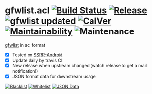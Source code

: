 # gfwlist.acl [![Build Status](https://travis-ci.org/NateScarlet/gfwlist.acl.svg?branch=master)](https://travis-ci.org/NateScarlet/gfwlist.acl) [![Release](https://img.shields.io/github/release/NateScarlet/gfwlist.acl.svg)](https://github.com/NateScarlet/gfwlist.acl/releases/latest) [![gfwlist updated](https://img.shields.io/github/last-commit/gfwlist/gfwlist.svg?label=gfwlist%20updated)](https://github.com/gfwlist/gfwlist) [![CalVer](https://img.shields.io/badge/calver-YYYY.0M.0D-22bfda.svg)](http://calver.org) [![Maintainability](https://api.codeclimate.com/v1/badges/b98d90257f10f7aedcf2/maintainability)](https://codeclimate.com/github/NateScarlet/gfwlist.acl/maintainability) ![Maintenance](https://img.shields.io/maintenance/yes/2019.svg)

[gfwlist] in acl format

- [x] Tested on [SSRR-Android]
- [x] Update daily by travis CI
- [x] New release when upstream changed (watch release to get a mail notification!)
- [x] JSON format data for downstream usage

[![Blacklist](https://img.shields.io/github/size/NateScarlet/gfwlist.acl/gfwlist.acl.svg?label=Blacklist&color=000)](https://raw.githubusercontent.com/NateScarlet/gfwlist.acl/master/gfwlist.acl) [![Whitelist](https://img.shields.io/github/size/NateScarlet/gfwlist.acl/gfwlist.white.acl.svg?label=Whitelist&color=000&logo=text)](https://raw.githubusercontent.com/NateScarlet/gfwlist.acl/master/gfwlist.white.acl)
[![JSON Data](https://img.shields.io/github/size/NateScarlet/gfwlist.acl/gfwlist.acl.json.svg?label=JSON%20Data&color=000&logo=json)](https://raw.githubusercontent.com/NateScarlet/gfwlist.acl/master/gfwlist.acl.json)

[gfwlist]: https://github.com/gfwlist/gfwlist
[ssrr-android]: https://github.com/shadowsocksrr/shadowsocksr-android
